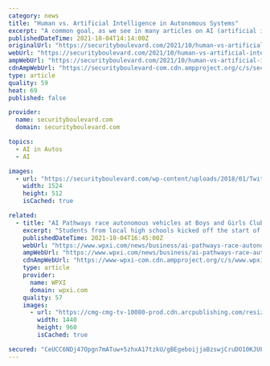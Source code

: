 ```yaml
---
category: news
title: "Human vs. Artificial Intelligence in Autonomous Systems"
excerpt: "A common goal, as we see in many articles on AI (artificial intelligence) and ML (machine learning), is to make AI/ML systems more like humans. Some claim that humans are much better at driving road vehicles than self-driving software,"
publishedDateTime: 2021-10-04T14:14:00Z
originalUrl: "https://securityboulevard.com/2021/10/human-vs-artificial-intelligence-in-autonomous-systems/"
webUrl: "https://securityboulevard.com/2021/10/human-vs-artificial-intelligence-in-autonomous-systems/"
ampWebUrl: "https://securityboulevard.com/2021/10/human-vs-artificial-intelligence-in-autonomous-systems/amp/"
cdnAmpWebUrl: "https://securityboulevard-com.cdn.ampproject.org/c/s/securityboulevard.com/2021/10/human-vs-artificial-intelligence-in-autonomous-systems/amp/"
type: article
quality: 59
heat: 69
published: false

provider:
  name: securityboulevard.com
  domain: securityboulevard.com

topics:
  - AI in Autos
  - AI

images:
  - url: "https://securityboulevard.com/wp-content/uploads/2018/01/TwitterLogo-002.jpg"
    width: 1524
    height: 512
    isCached: true

related:
  - title: "AI Pathways race autonomous vehicles at Boys and Girls Club of Western Pa."
    excerpt: "Students from local high schools kicked off the start of October by partaking in a day-long event of programming and racing autonomous vehicles at the Boys and Girls Club of Western Pennsylvania in Carnegie."
    publishedDateTime: 2021-10-04T16:45:00Z
    webUrl: "https://www.wpxi.com/news/business/ai-pathways-race-autonomous-vehicles-boys-girls-club-western-pa/T4SDO5YBPJCTXJGTAJLQC6KRBE/"
    ampWebUrl: "https://www.wpxi.com/news/business/ai-pathways-race-autonomous-vehicles-boys-girls-club-western-pa/T4SDO5YBPJCTXJGTAJLQC6KRBE/?outputType=amp"
    cdnAmpWebUrl: "https://www-wpxi-com.cdn.ampproject.org/c/s/www.wpxi.com/news/business/ai-pathways-race-autonomous-vehicles-boys-girls-club-western-pa/T4SDO5YBPJCTXJGTAJLQC6KRBE/?outputType=amp"
    type: article
    provider:
      name: WPXI
      domain: wpxi.com
    quality: 57
    images:
      - url: "https://cmg-cmg-tv-10080-prod.cdn.arcpublishing.com/resizer/zRrMkwHpM8IA-afhDi6XQ3hDsfc=/1440x960/filters:format(jpg):quality(70)/cloudfront-us-east-1.images.arcpublishing.com/cmg/BU5DJAVHN5AUJBZBUCUCSYBOIM.JPG"
        width: 1440
        height: 960
        isCached: true

secured: "CeUCC6NDj47Opgn7mATuw+5zhxA17tzkU/gBEgeboijjaBzswjCruDO10KJUFOF/jaCbbm6GghcsX++K9ucxGlIDDxwfWCNFHsyuCqot5zBpLvz7EfM0SDPmwADkom3pUyjV+YyhxspkOSPV5S+sYP82wbxUOlSmsg6zMSKyPFzfUPaVV9TjqqRzc0nBvNly2HaTQkvXTdamssn/Q1vDgoPD1+dGtWSWZVAXF2wxHU6/NFztDC6K0LOqIYrMhKwd9YZVMZ3PLp36pqU4e25O58KWWh2qAQ4kMnUqyAu5HMzeWkrp540X9qy3AgNmPjslyZSS8xI0UUiHh9Hp8M4vxrIySG8N5ri0LmcEQaNBprc=;eZhnorcevRBwGZvJAQt5yw=="
---
```


